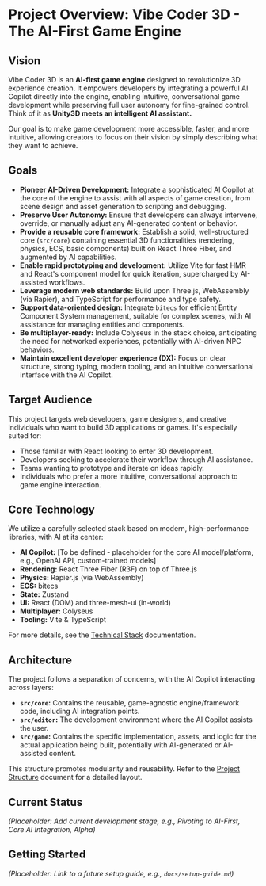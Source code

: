 # Project Overview: Vibe Coder 3D - The AI-First Game Engine

## Vision

Vibe Coder 3D is an **AI-first game engine** designed to revolutionize 3D experience creation. It empowers developers by integrating a powerful AI Copilot directly into the engine, enabling intuitive, conversational game development while preserving full user autonomy for fine-grained control. Think of it as **Unity3D meets an intelligent AI assistant.**

Our goal is to make game development more accessible, faster, and more intuitive, allowing creators to focus on their vision by simply describing what they want to achieve.

## Goals

- **Pioneer AI-Driven Development:** Integrate a sophisticated AI Copilot at the core of the engine to assist with all aspects of game creation, from scene design and asset generation to scripting and debugging.
- **Preserve User Autonomy:** Ensure that developers can always intervene, override, or manually adjust any AI-generated content or behavior.
- **Provide a reusable core framework:** Establish a solid, well-structured core (`src/core`) containing essential 3D functionalities (rendering, physics, ECS, basic components) built on React Three Fiber, and augmented by AI capabilities.
- **Enable rapid prototyping and development:** Utilize Vite for fast HMR and React\'s component model for quick iteration, supercharged by AI-assisted workflows.
- **Leverage modern web standards:** Build upon Three.js, WebAssembly (via Rapier), and TypeScript for performance and type safety.
- **Support data-oriented design:** Integrate `bitecs` for efficient Entity Component System management, suitable for complex scenes, with AI assistance for managing entities and components.
- **Be multiplayer-ready:** Include Colyseus in the stack choice, anticipating the need for networked experiences, potentially with AI-driven NPC behaviors.
- **Maintain excellent developer experience (DX):** Focus on clear structure, strong typing, modern tooling, and an intuitive conversational interface with the AI Copilot.

## Target Audience

This project targets web developers, game designers, and creative individuals who want to build 3D applications or games. It's especially suited for:

- Those familiar with React looking to enter 3D development.
- Developers seeking to accelerate their workflow through AI assistance.
- Teams wanting to prototype and iterate on ideas rapidly.
- Individuals who prefer a more intuitive, conversational approach to game engine interaction.

## Core Technology

We utilize a carefully selected stack based on modern, high-performance libraries, with AI at its center:

- **AI Copilot:** [To be defined - placeholder for the core AI model/platform, e.g., OpenAI API, custom-trained models]
- **Rendering:** React Three Fiber (R3F) on top of Three.js
- **Physics:** Rapier.js (via WebAssembly)
- **ECS:** bitecs
- **State:** Zustand
- **UI:** React (DOM) and three-mesh-ui (in-world)
- **Multiplayer:** Colyseus
- **Tooling:** Vite & TypeScript

For more details, see the [Technical Stack](./architecture/technical-stack.md) documentation.

## Architecture

The project follows a separation of concerns, with the AI Copilot interacting across layers:

- **`src/core`:** Contains the reusable, game-agnostic engine/framework code, including AI integration points.
- **`src/editor`:** The development environment where the AI Copilot assists the user.
- **`src/game`:** Contains the specific implementation, assets, and logic for the actual application being built, potentially with AI-generated or AI-assisted content.

This structure promotes modularity and reusability. Refer to the [Project Structure](./architecture/project-structure.md) document for a detailed layout.

## Current Status

_(Placeholder: Add current development stage, e.g., Pivoting to AI-First, Core AI Integration, Alpha)_

## Getting Started

_(Placeholder: Link to a future setup guide, e.g., `docs/setup-guide.md`)_
